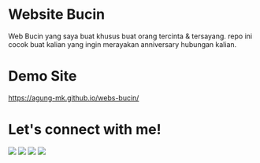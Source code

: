 # Website Bucin
Web Bucin yang saya buat khusus buat orang tercinta &amp; tersayang.
repo ini cocok buat kalian yang ingin merayakan anniversary hubungan kalian.

# Demo Site
 <a target="_blank" href="https://agung-mk.github.io/webs-bucin/">https://agung-mk.github.io/webs-bucin/</a> 
 
# Let's connect with me!
<p>
    <a href="https://agungdev.my.id" target="_blank"><img src="https://img.shields.io/badge/Website-https://agung-mk.github.io-blue?" /></a>
    <a href="https://www.linkedin.com/in/wafarifqi/" target="_blank"><img src="https://img.shields.io/badge/Linkedin-WafaRifqiAnafin_-blue" /></a>
    <a href="https://facebook.com/wafarifkianafin" target="_blank"><img src="https://img.shields.io/badge/Facebook-wafarifkianafin-blue" /></a>
    <a href="https://instagram.com/siagungg_" target="_blank"><img src="https://img.shields.io/badge/Instagram-@wafarifki_-blue" /></a>
</p> 
